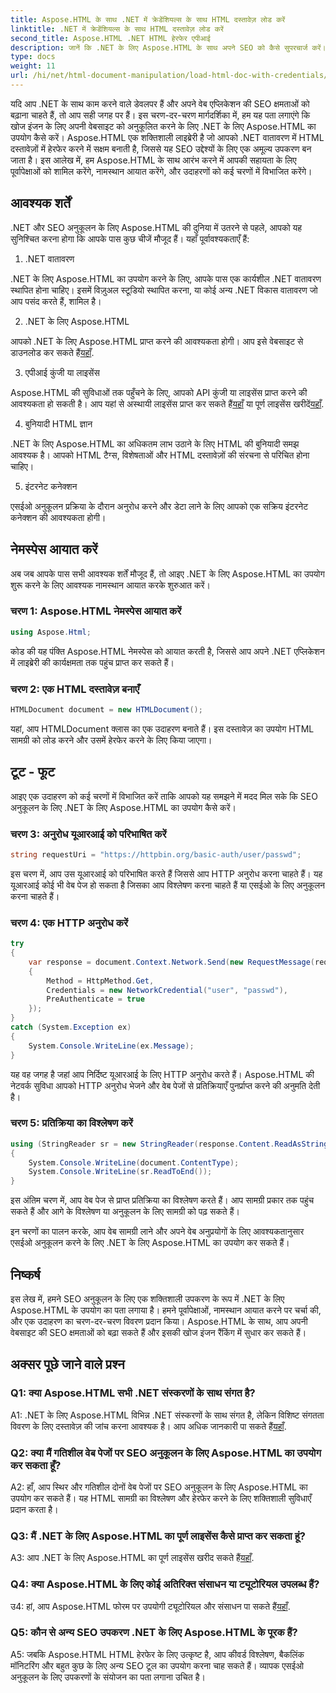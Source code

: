 ```yaml
---
title: Aspose.HTML के साथ .NET में क्रेडेंशियल्स के साथ HTML दस्तावेज़ लोड करें
linktitle: .NET में क्रेडेंशियल्स के साथ HTML दस्तावेज़ लोड करें
second_title: Aspose.HTML .NET HTML हेरफेर एपीआई
description: जानें कि .NET के लिए Aspose.HTML के साथ अपने SEO को कैसे सुपरचार्ज करें। रैंकिंग बढ़ाएँ, वेब सामग्री का विश्लेषण करें और खोज इंजनों के लिए अनुकूलन करें।
type: docs
weight: 11
url: /hi/net/html-document-manipulation/load-html-doc-with-credentials/
---
```


यदि आप .NET के साथ काम करने वाले डेवलपर हैं और अपने वेब एप्लिकेशन की SEO क्षमताओं को बढ़ाना चाहते हैं, तो आप सही जगह पर हैं। इस चरण-दर-चरण मार्गदर्शिका में, हम यह पता लगाएंगे कि खोज इंजन के लिए अपनी वेबसाइट को अनुकूलित करने के लिए .NET के लिए Aspose.HTML का उपयोग कैसे करें। Aspose.HTML एक शक्तिशाली लाइब्रेरी है जो आपको .NET वातावरण में HTML दस्तावेज़ों में हेरफेर करने में सक्षम बनाती है, जिससे यह SEO उद्देश्यों के लिए एक अमूल्य उपकरण बन जाता है। इस आलेख में, हम Aspose.HTML के साथ आरंभ करने में आपकी सहायता के लिए पूर्वापेक्षाओं को शामिल करेंगे, नामस्थान आयात करेंगे, और उदाहरणों को कई चरणों में विभाजित करेंगे।

## आवश्यक शर्तें

.NET और SEO अनुकूलन के लिए Aspose.HTML की दुनिया में उतरने से पहले, आपको यह सुनिश्चित करना होगा कि आपके पास कुछ चीजें मौजूद हैं। यहाँ पूर्वावश्यकताएँ हैं:

1. .NET वातावरण

.NET के लिए Aspose.HTML का उपयोग करने के लिए, आपके पास एक कार्यशील .NET वातावरण स्थापित होना चाहिए। इसमें विज़ुअल स्टूडियो स्थापित करना, या कोई अन्य .NET विकास वातावरण जो आप पसंद करते हैं, शामिल है।

2. .NET के लिए Aspose.HTML

आपको .NET के लिए Aspose.HTML प्राप्त करने की आवश्यकता होगी। आप इसे वेबसाइट से डाउनलोड कर सकते हैं[यहाँ](https://releases.aspose.com/html/net/). 

3. एपीआई कुंजी या लाइसेंस

 Aspose.HTML की सुविधाओं तक पहुँचने के लिए, आपको API कुंजी या लाइसेंस प्राप्त करने की आवश्यकता हो सकती है। आप यहां से अस्थायी लाइसेंस प्राप्त कर सकते हैं[यहाँ](https://purchase.aspose.com/temporary-license/) या पूर्ण लाइसेंस खरीदें[यहाँ](https://purchase.aspose.com/buy).

4. बुनियादी HTML ज्ञान

.NET के लिए Aspose.HTML का अधिकतम लाभ उठाने के लिए HTML की बुनियादी समझ आवश्यक है। आपको HTML टैग्स, विशेषताओं और HTML दस्तावेज़ों की संरचना से परिचित होना चाहिए।

5. इंटरनेट कनेक्शन

एसईओ अनुकूलन प्रक्रिया के दौरान अनुरोध करने और डेटा लाने के लिए आपको एक सक्रिय इंटरनेट कनेक्शन की आवश्यकता होगी।

## नेमस्पेस आयात करें

अब जब आपके पास सभी आवश्यक शर्तें मौजूद हैं, तो आइए .NET के लिए Aspose.HTML का उपयोग शुरू करने के लिए आवश्यक नामस्थान आयात करके शुरुआत करें।

### चरण 1: Aspose.HTML नेमस्पेस आयात करें

```csharp
using Aspose.Html;
```

कोड की यह पंक्ति Aspose.HTML नेमस्पेस को आयात करती है, जिससे आप अपने .NET एप्लिकेशन में लाइब्रेरी की कार्यक्षमता तक पहुंच प्राप्त कर सकते हैं।

### चरण 2: एक HTML दस्तावेज़ बनाएँ

```csharp
HTMLDocument document = new HTMLDocument();
```

यहां, आप HTMLDocument क्लास का एक उदाहरण बनाते हैं। इस दस्तावेज़ का उपयोग HTML सामग्री को लोड करने और उसमें हेरफेर करने के लिए किया जाएगा।

## टूट - फूट

आइए एक उदाहरण को कई चरणों में विभाजित करें ताकि आपको यह समझने में मदद मिल सके कि SEO अनुकूलन के लिए .NET के लिए Aspose.HTML का उपयोग कैसे करें।

### चरण 3: अनुरोध यूआरआई को परिभाषित करें

```csharp
string requestUri = "https://httpbin.org/basic-auth/user/passwd";
```

इस चरण में, आप उस यूआरआई को परिभाषित करते हैं जिससे आप HTTP अनुरोध करना चाहते हैं। यह यूआरआई कोई भी वेब पेज हो सकता है जिसका आप विश्लेषण करना चाहते हैं या एसईओ के लिए अनुकूलन करना चाहते हैं।

### चरण 4: एक HTTP अनुरोध करें

```csharp
try
{
    var response = document.Context.Network.Send(new RequestMessage(requestUri)
    {
        Method = HttpMethod.Get,
        Credentials = new NetworkCredential("user", "passwd"),
        PreAuthenticate = true
    });
}
catch (System.Exception ex)
{
    System.Console.WriteLine(ex.Message);
}
```

यह वह जगह है जहां आप निर्दिष्ट यूआरआई के लिए HTTP अनुरोध करते हैं। Aspose.HTML की नेटवर्क सुविधा आपको HTTP अनुरोध भेजने और वेब पेजों से प्रतिक्रियाएँ पुनर्प्राप्त करने की अनुमति देती है।

### चरण 5: प्रतिक्रिया का विश्लेषण करें

```csharp
using (StringReader sr = new StringReader(response.Content.ReadAsString()))
{
    System.Console.WriteLine(document.ContentType);
    System.Console.WriteLine(sr.ReadToEnd());
}
```

इस अंतिम चरण में, आप वेब पेज से प्राप्त प्रतिक्रिया का विश्लेषण करते हैं। आप सामग्री प्रकार तक पहुंच सकते हैं और आगे के विश्लेषण या अनुकूलन के लिए सामग्री को पढ़ सकते हैं।

इन चरणों का पालन करके, आप वेब सामग्री लाने और अपने वेब अनुप्रयोगों के लिए आवश्यकतानुसार एसईओ अनुकूलन करने के लिए .NET के लिए Aspose.HTML का उपयोग कर सकते हैं।

## निष्कर्ष

इस लेख में, हमने SEO अनुकूलन के लिए एक शक्तिशाली उपकरण के रूप में .NET के लिए Aspose.HTML के उपयोग का पता लगाया है। हमने पूर्वापेक्षाओं, नामस्थान आयात करने पर चर्चा की, और एक उदाहरण का चरण-दर-चरण विवरण प्रदान किया। Aspose.HTML के साथ, आप अपनी वेबसाइट की SEO क्षमताओं को बढ़ा सकते हैं और इसकी खोज इंजन रैंकिंग में सुधार कर सकते हैं।

## अक्सर पूछे जाने वाले प्रश्न

### Q1: क्या Aspose.HTML सभी .NET संस्करणों के साथ संगत है?

 A1: .NET के लिए Aspose.HTML विभिन्न .NET संस्करणों के साथ संगत है, लेकिन विशिष्ट संगतता विवरण के लिए दस्तावेज़ की जांच करना आवश्यक है। आप अधिक जानकारी पा सकते हैं[यहाँ](https://reference.aspose.com/html/net/).

### Q2: क्या मैं गतिशील वेब पेजों पर SEO अनुकूलन के लिए Aspose.HTML का उपयोग कर सकता हूँ?

A2: हाँ, आप स्थिर और गतिशील दोनों वेब पेजों पर SEO अनुकूलन के लिए Aspose.HTML का उपयोग कर सकते हैं। यह HTML सामग्री का विश्लेषण और हेरफेर करने के लिए शक्तिशाली सुविधाएँ प्रदान करता है।

### Q3: मैं .NET के लिए Aspose.HTML का पूर्ण लाइसेंस कैसे प्राप्त कर सकता हूं?

 A3: आप .NET के लिए Aspose.HTML का पूर्ण लाइसेंस खरीद सकते हैं[यहाँ](https://purchase.aspose.com/buy).

### Q4: क्या Aspose.HTML के लिए कोई अतिरिक्त संसाधन या ट्यूटोरियल उपलब्ध हैं?

 उ4: हां, आप Aspose.HTML फोरम पर उपयोगी ट्यूटोरियल और संसाधन पा सकते हैं[यहाँ](https://forum.aspose.com/).

### Q5: कौन से अन्य SEO उपकरण .NET के लिए Aspose.HTML के पूरक हैं?

A5: जबकि Aspose.HTML HTML हेरफेर के लिए उत्कृष्ट है, आप कीवर्ड विश्लेषण, बैकलिंक मॉनिटरिंग और बहुत कुछ के लिए अन्य SEO टूल का उपयोग करना चाह सकते हैं। व्यापक एसईओ अनुकूलन के लिए उपकरणों के संयोजन का पता लगाना उचित है।